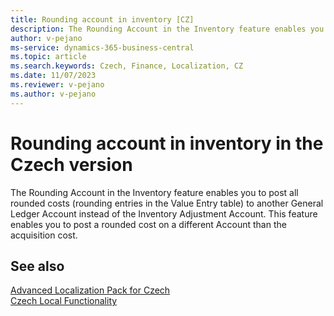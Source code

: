 ```yaml
---
title: Rounding account in inventory [CZ]
description: The Rounding Account in the Inventory feature enables you to post all rounded costs to another General Ledger Account instead of the Inventory Adjustment Account.
author: v-pejano
ms-service: dynamics-365-business-central
ms.topic: article
ms.search.keywords: Czech, Finance, Localization, CZ
ms.date: 11/07/2023
ms.reviewer: v-pejano
ms.author: v-pejano
---
```

# Rounding account in inventory in the Czech version
The Rounding Account in the Inventory feature enables you to post all rounded costs (rounding entries in the Value Entry table) to another General Ledger Account instead of the Inventory Adjustment Account. This feature enables you to post a rounded cost on a different Account than the acquisition cost.

## See also

[Advanced Localization Pack for Czech](ui-extensions-advanced-localization-pack-cz.md)  
[Czech Local Functionality](czech-local-functionality.md)  

